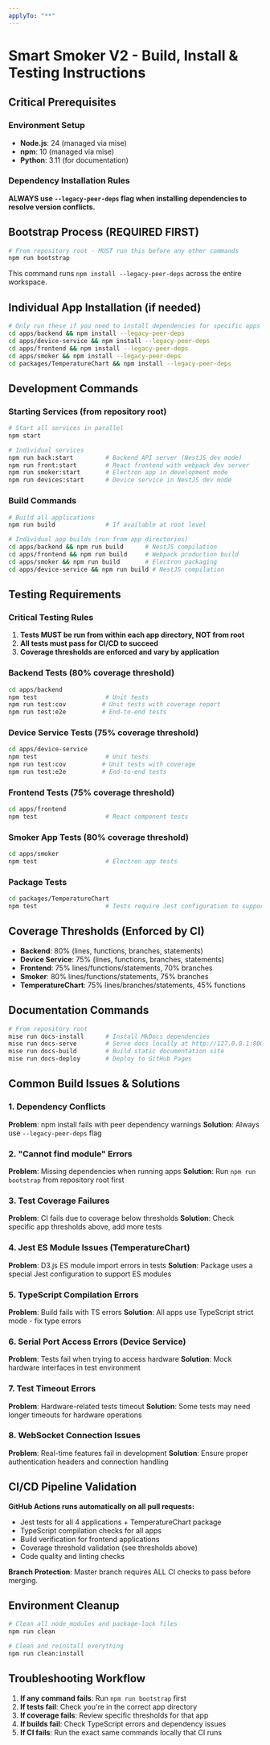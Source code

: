 ```yaml
---
applyTo: "**"
---
```


# Smart Smoker V2 - Build, Install & Testing Instructions

## Critical Prerequisites

### Environment Setup
- **Node.js**: 24 (managed via mise)
- **npm**: 10 (managed via mise)
- **Python**: 3.11 (for documentation)

### Dependency Installation Rules
**ALWAYS use `--legacy-peer-deps` flag when installing dependencies to resolve version conflicts.**

## Bootstrap Process (REQUIRED FIRST)

```bash
# From repository root - MUST run this before any other commands
npm run bootstrap
```

This command runs `npm install --legacy-peer-deps` across the entire workspace.

## Individual App Installation (if needed)

```bash
# Only run these if you need to install dependencies for specific apps
cd apps/backend && npm install --legacy-peer-deps
cd apps/device-service && npm install --legacy-peer-deps  
cd apps/frontend && npm install --legacy-peer-deps
cd apps/smoker && npm install --legacy-peer-deps
cd packages/TemperatureChart && npm install --legacy-peer-deps
```

## Development Commands

### Starting Services (from repository root)

```bash
# Start all services in parallel
npm start

# Individual services
npm run back:start         # Backend API server (NestJS dev mode)
npm run front:start        # React frontend with webpack dev server
npm run smoker:start       # Electron app in development mode
npm run devices:start      # Device service in NestJS dev mode
```

### Build Commands

```bash
# Build all applications
npm run build              # If available at root level

# Individual app builds (run from app directories)
cd apps/backend && npm run build      # NestJS compilation
cd apps/frontend && npm run build     # Webpack production build
cd apps/smoker && npm run build       # Electron packaging
cd apps/device-service && npm run build # NestJS compilation
```

## Testing Requirements

### Critical Testing Rules
1. **Tests MUST be run from within each app directory, NOT from root**
2. **All tests must pass for CI/CD to succeed**
3. **Coverage thresholds are enforced and vary by application**

### Backend Tests (80% coverage threshold)
```bash
cd apps/backend
npm test                   # Unit tests
npm run test:cov          # Unit tests with coverage report
npm run test:e2e          # End-to-end tests
```

### Device Service Tests (75% coverage threshold)
```bash
cd apps/device-service
npm test                   # Unit tests
npm run test:cov          # Unit tests with coverage
npm run test:e2e          # End-to-end tests
```

### Frontend Tests (75% coverage threshold)
```bash
cd apps/frontend
npm test                   # React component tests
```

### Smoker App Tests (80% coverage threshold)
```bash
cd apps/smoker
npm test                   # Electron app tests
```

### Package Tests
```bash
cd packages/TemperatureChart
npm test                   # Tests require Jest configuration to support D3.js ES modules
```

## Coverage Thresholds (Enforced by CI)

- **Backend**: 80% (lines, functions, branches, statements)
- **Device Service**: 75% (lines, functions, branches, statements)  
- **Frontend**: 75% lines/functions/statements, 70% branches
- **Smoker**: 80% lines/functions/statements, 75% branches
- **TemperatureChart**: 75% lines/branches/statements, 45% functions

## Documentation Commands

```bash
# From repository root
mise run docs-install      # Install MkDocs dependencies
mise run docs-serve        # Serve docs locally at http://127.0.0.1:8001
mise run docs-build        # Build static documentation site
mise run docs-deploy       # Deploy to GitHub Pages
```

## Common Build Issues & Solutions

### 1. Dependency Conflicts
**Problem**: npm install fails with peer dependency warnings
**Solution**: Always use `--legacy-peer-deps` flag

### 2. "Cannot find module" Errors
**Problem**: Missing dependencies when running apps
**Solution**: Run `npm run bootstrap` from repository root first

### 3. Test Coverage Failures
**Problem**: CI fails due to coverage below thresholds
**Solution**: Check specific app thresholds above, add more tests

### 4. Jest ES Module Issues (TemperatureChart)
**Problem**: D3.js ES module import errors in tests
**Solution**: Package uses a special Jest configuration to support ES modules

### 5. TypeScript Compilation Errors
**Problem**: Build fails with TS errors
**Solution**: All apps use TypeScript strict mode - fix type errors

### 6. Serial Port Access Errors (Device Service)
**Problem**: Tests fail when trying to access hardware
**Solution**: Mock hardware interfaces in test environment

### 7. Test Timeout Errors
**Problem**: Hardware-related tests timeout
**Solution**: Some tests may need longer timeouts for hardware operations

### 8. WebSocket Connection Issues
**Problem**: Real-time features fail in development
**Solution**: Ensure proper authentication headers and connection handling

## CI/CD Pipeline Validation

**GitHub Actions runs automatically on all pull requests:**
- Jest tests for all 4 applications + TemperatureChart package
- TypeScript compilation checks for all apps  
- Build verification for frontend applications
- Coverage threshold validation (see thresholds above)
- Code quality and linting checks

**Branch Protection**: Master branch requires ALL CI checks to pass before merging.

## Environment Cleanup

```bash
# Clean all node_modules and package-lock files
npm run clean

# Clean and reinstall everything
npm run clean:install
```

## Troubleshooting Workflow

1. **If any command fails**: Run `npm run bootstrap` first
2. **If tests fail**: Check you're in the correct app directory
3. **If coverage fails**: Review specific thresholds for that app
4. **If builds fail**: Check TypeScript errors and dependency issues
5. **If CI fails**: Run the exact same commands locally that CI runs
